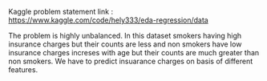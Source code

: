Kaggle problem statement link : https://www.kaggle.com/code/hely333/eda-regression/data

The problem is highly unbalanced.
In this dataset smokers having high insurance charges but their counts are less and non smokers have low insurance charges increses with age but their counts are much greater than non smokers.
We have to predict insuarance charges on basis of different features.